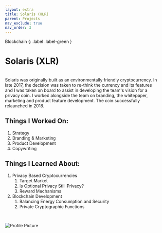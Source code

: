 ```yaml
---
layout: extra
title: Solaris (XLR)
parent: Projects
nav_exclude: true
nav_order: 3
---
```

Blockchain
{: .label .label-green }

# Solaris (XLR)
<script type="text/javascript" src="https://files.coinmarketcap.com/static/widget/currency.js"></script><div class="coinmarketcap-currency-widget" data-currencyid="1606" data-base="USD" data-secondary="" data-ticker="true" data-rank="true" data-marketcap="true" data-volume="true" data-stats="USD" data-statsticker="false"></div>
<br>
Solaris was originally built as an environmentally friendly cryptocurrency. In late 2017, the decision was taken to re-think the currency and its features and I was taken on board to assist in developing the team's vision for a privacy coin. I worked alongside the team on branding, the whitepaper, marketing and product feature development. The coin successfully relaunched in 2018.
<br>

## Things I Worked On: 

1. Strategy
2. Branding & Marketing
3. Product Development
4. Copywriting

## Things I Learned About:

1. Privacy Based Cryptocurrencies
	1. Target Market
	2. Is Optional Privacy Still Privacy? 
	3. Reward Mechanisms
2. Blockchain Development
	1. Balancing Energy Consumption and Security
	2. Private Cryptographic Functions

<br>

![Profile Picture](../../assets/images/solaris.png "Block Overflow")
